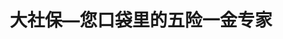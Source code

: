---
description: 实用工具，自己交社保以免老了饿死。别的也别想了。
layout: post
results:
- primaryGenreName: Lifestyle
  version: '1.0.0'
  genreIds:
  - '6012'
  - '6000'
  formattedPrice: 免费
  artworkUrl60: http://is5.mzstatic.com/image/thumb/Purple62/v4/bf/9c/a0/bf9ca0af-de38-3e29-def5-38cfafb675ff/source/60x60bb.jpg
  userRatingCountForCurrentVersion: 3
  minimumOsVersion: '8.0'
  appletvScreenshotUrls: &a []
  sellerName: hu liang
  supportedDevices:
  - iPad2Wifi
  - iPad23G
  - iPhone4S
  - iPadThirdGen
  - iPadThirdGen4G
  - iPhone5
  - iPodTouchFifthGen
  - iPadFourthGen
  - iPadFourthGen4G
  - iPadMini
  - iPadMini4G
  - iPhone5c
  - iPhone5s
  - iPhone6
  - iPhone6Plus
  - iPodTouchSixthGen
  genres:
  - 生活
  - 商务
  currentVersionReleaseDate: '2016-10-08T12:12:53Z'
  trackName: 大社保—您口袋里的五险一金专家
  isVppDeviceBasedLicensingEnabled: true
  description: "大社保网为全国范围内的个人（自由职业者、离职空窗期、公司员工、个体工商等）,中小微企业和创业团队提供社保、公积金、薪酬个税、商业保险等人事服务的互联网平台；\n\n帮助所有人不中断参缴社保，享受公民基本权益保障。让最小的企业,也可拥有超越世界500强的人事服务；\n下载注册，5分钟搞定您自己、家人和员工的社保问题，从此就诊、购房、买车、孩子上学不用愁；\n\n【服务内容】
    \n社保缴纳：足不出户，使用APP就可以享受随时随地缴社保；\n社保查询：实时查询社保相关部门联系方式和社保余额及缴纳情况；\n社保答疑：提供1对1私享服务，社保顾问免费咨询；\n社保计算：根据所在城市和工资基数，快速计算出社保缴纳明细，让社保缴得更明白；\n\n【如何使用】
    \nAPP首页 -> 缴纳社保 -> 选择缴纳城市/户籍性质和基本信息 -> 缴纳市场 -> 付款 -> 我们会有一对一的专员电话联系您;\n\n【大社保优势】
    \n（1）收费标准简单透明明码实价，无隐形费用；\n（2）百万用户的选择，银行资金监督保障；\n（3）24小时响应式服务，交易隐私更安全；\n（4）社保缴纳成功率
    100%；\n（5）全部服务人员从事人力资源行业10年以上；\n（6）全程1对1帮您代办服务；\n\n【服务范围】\n全国300多城市\n\n【联系方式】\n1、官方微信：dashebaowang微信搜索【大社宝】关注公众号\n2、使用问题可通过APP中【我的-在线咨询】联系我们\n3、官方邮箱：contact@dashebao.com\n4、官方网站：www.dashebao.com\n5、电话：010-57112745"
  price: 0
  trackId: 1148513686
  releaseDate: '2016-10-08T12:12:53Z'
  advisories:
  - 无限制网页访问
  screenshotUrls:
  - http://a3.mzstatic.com/us/r30/Purple71/v4/6d/08/8d/6d088d82-a8e1-bb09-b866-0373a77d4fc7/screen696x696.jpeg
  - http://a2.mzstatic.com/us/r30/Purple62/v4/c8/23/38/c82338e8-12dc-5b2d-6b6d-98b3e24a49db/screen696x696.jpeg
  - http://a1.mzstatic.com/us/r30/Purple71/v4/c3/33/04/c33304c1-25f1-aa5b-74d7-52d47b524d70/screen696x696.jpeg
  - http://a4.mzstatic.com/us/r30/Purple71/v4/57/18/3b/57183bfc-205f-b26d-07e7-007cfd101a98/screen696x696.jpeg
  artistViewUrl: https://itunes.apple.com/cn/developer/hu-liang/id1069731675?uo=4
  primaryGenreId: 6012
  averageUserRatingForCurrentVersion: 2.5
  kind: software
  fileSizeBytes: '24291328'
  sellerUrl: http://www.dashebao.com/
  trackContentRating: 17+
  bundleId: com.bettercoder.dashebao
  contentAdvisoryRating: 17+
  trackCensoredName: 大社保—您口袋里的五险一金专家
  isGameCenterEnabled: false
  artistName: hu liang
  languageCodesISO2A:
  - EN
  - ZH
  features: *a
  wrapperType: software
  artworkUrl512: http://is5.mzstatic.com/image/thumb/Purple62/v4/bf/9c/a0/bf9ca0af-de38-3e29-def5-38cfafb675ff/source/512x512bb.jpg
  artworkUrl100: http://is5.mzstatic.com/image/thumb/Purple62/v4/bf/9c/a0/bf9ca0af-de38-3e29-def5-38cfafb675ff/source/100x100bb.jpg
  trackViewUrl: https://geo.itunes.apple.com/cn/app/da-she-bao-nin-kou-dai-li/id1148513686?mt=8&uo=4
  artistId: 1069731675
  currency: CNY
  ipadScreenshotUrls: *a
category: 生活
tags: tag1
resultCount: 1
title: 大社保—您口袋里的五险一金专家

---